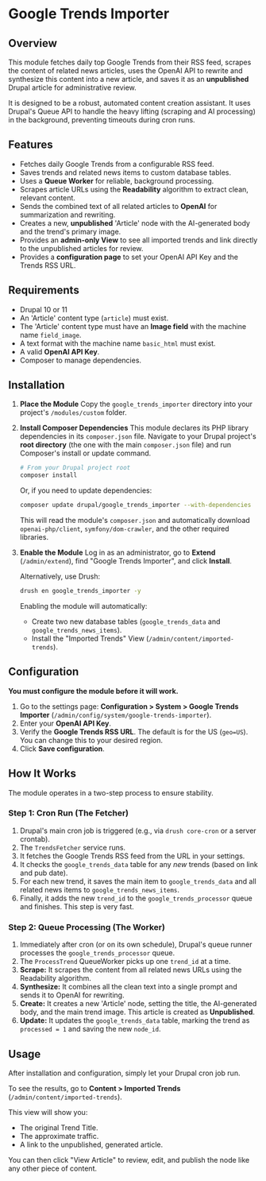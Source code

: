# Google Trends Importer

## Overview

This module fetches daily top Google Trends from their RSS feed, scrapes the content of related news articles, uses the OpenAI API to rewrite and synthesize this content into a new article, and saves it as an **unpublished** Drupal article for administrative review.

It is designed to be a robust, automated content creation assistant. It uses Drupal's Queue API to handle the heavy lifting (scraping and AI processing) in the background, preventing timeouts during cron runs.

## Features

* Fetches daily Google Trends from a configurable RSS feed.
* Saves trends and related news items to custom database tables.
* Uses a **Queue Worker** for reliable, background processing.
* Scrapes article URLs using the **Readability** algorithm to extract clean, relevant content.
* Sends the combined text of all related articles to **OpenAI** for summarization and rewriting.
* Creates a new, **unpublished** 'Article' node with the AI-generated body and the trend's primary image.
* Provides an **admin-only View** to see all imported trends and link directly to the unpublished articles for review.
* Provides a **configuration page** to set your OpenAI API Key and the Trends RSS URL.

## Requirements

* Drupal 10 or 11
* An 'Article' content type (`article`) must exist.
* The 'Article' content type must have an **Image field** with the machine name `field_image`.
* A text format with the machine name `basic_html` must exist.
* A valid **OpenAI API Key**.
* Composer to manage dependencies.

## Installation

1.  **Place the Module**
    Copy the `google_trends_importer` directory into your project's `/modules/custom` folder.

2.  **Install Composer Dependencies**
    This module declares its PHP library dependencies in its `composer.json` file. Navigate to your Drupal project's **root directory** (the one with the main `composer.json` file) and run Composer's install or update command.

    ```bash
    # From your Drupal project root
    composer install
    ```
    Or, if you need to update dependencies:
    ```bash
    composer update drupal/google_trends_importer --with-dependencies
    ```
    This will read the module's `composer.json` and automatically download `openai-php/client`, `symfony/dom-crawler`, and the other required libraries.

3.  **Enable the Module**
    Log in as an administrator, go to **Extend** (`/admin/extend`), find "Google Trends Importer", and click **Install**.

    Alternatively, use Drush:
    ```bash
    drush en google_trends_importer -y
    ```
    Enabling the module will automatically:
    * Create two new database tables (`google_trends_data` and `google_trends_news_items`).
    * Install the "Imported Trends" View (`/admin/content/imported-trends`).

## Configuration

**You must configure the module before it will work.**

1.  Go to the settings page: **Configuration > System > Google Trends Importer** (`/admin/config/system/google-trends-importer`).
2.  Enter your **OpenAI API Key**.
3.  Verify the **Google Trends RSS URL**. The default is for the US (`geo=US`). You can change this to your desired region.
4.  Click **Save configuration**.

## How It Works

The module operates in a two-step process to ensure stability.

### Step 1: Cron Run (The Fetcher)

1.  Drupal's main cron job is triggered (e.g., via `drush core-cron` or a server crontab).
2.  The `TrendsFetcher` service runs.
3.  It fetches the Google Trends RSS feed from the URL in your settings.
4.  It checks the `google_trends_data` table for any *new* trends (based on link and pub date).
5.  For each new trend, it saves the main item to `google_trends_data` and all related news items to `google_trends_news_items`.
6.  Finally, it adds the new `trend_id` to the `google_trends_processor` queue and finishes. This step is very fast.

### Step 2: Queue Processing (The Worker)

1.  Immediately after cron (or on its own schedule), Drupal's queue runner processes the `google_trends_processor` queue.
2.  The `ProcessTrend` QueueWorker picks up one `trend_id` at a time.
3.  **Scrape:** It scrapes the content from all related news URLs using the Readability algorithm.
4.  **Synthesize:** It combines all the clean text into a single prompt and sends it to OpenAI for rewriting.
5.  **Create:** It creates a new 'Article' node, setting the title, the AI-generated body, and the main trend image. This article is created as **Unpublished**.
6.  **Update:** It updates the `google_trends_data` table, marking the trend as `processed = 1` and saving the new `node_id`.

## Usage

After installation and configuration, simply let your Drupal cron job run.

To see the results, go to **Content > Imported Trends** (`/admin/content/imported-trends`).

This view will show you:
* The original Trend Title.
* The approximate traffic.
* A link to the unpublished, generated article.

You can then click "View Article" to review, edit, and publish the node like any other piece of content.
